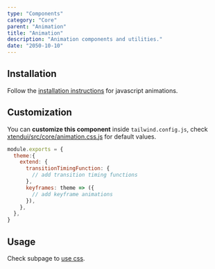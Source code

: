 ```yaml
---
type: "Components"
category: "Core"
parent: "Animation"
title: "Animation"
description: "Animation components and utilities."
date: "2050-10-10"
---
```


## Installation

Follow the [installation instructions](http://localhost:8888/introduction/getting-started/installation#javascript-animations) for javascript animations.

## Customization

You can **customize this component** inside `tailwind.config.js`, check [xtendui/src/core/animation.css.js](https://github.com/minimit/xtendui/blob/master/src/core/animation.css.js) for default values.

```jsx
module.exports = {
  theme:{
    extend: {
      transitionTimingFunction: {
        // add transition timing functions
      },
      keyframes: theme => ({
        // add keyframe animations
      }),
    },
  },
}
```

## Usage

Check subpage to [use css](/components/core/animation/css).
